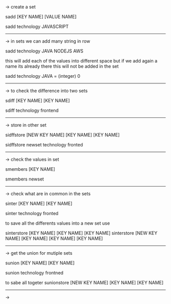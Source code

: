 
-> create a set

sadd [KEY NAME] [VALUE NAME]

sadd technology JAVASCRIPT

---
-> in sets we can add many string in row

sadd technology JAVA NODEJS AWS

this will add each of the values into different space
but if we add again a name its already there this will not be
added in the set

sadd technology JAVA 
= (integer) 0


---
-> to check the difference into two sets

sdiff [KEY NAME] [KEY NAME]

sdiff technology frontend

---
-> store in other set

sidffstore [NEW KEY NAME] [KEY NAME] [KEY NAME]

sidffstore newset technology fronted

---
-> check the values in set

smembers [KEY NAME]

smembers newset

---
-> check what are in common in the sets

sinter [KEY NAME] [KEY NAME]

sinter technology fronted

to save all the differents values into a new set use

sinterstore [KEY NAME] [KEY NAME] [KEY NAME]
sinterstore [NEW KEY NAME] [KEY NAME] [KEY NAME] [KEY NAME]

---
-> get the union for mutiple sets

sunion [KEY NAME] [KEY NAME]

sunion technology frontned

to sabe all togeter
sunionstore [NEW KEY NAME] [KEY NAME] [KEY NAME]

---
-> 